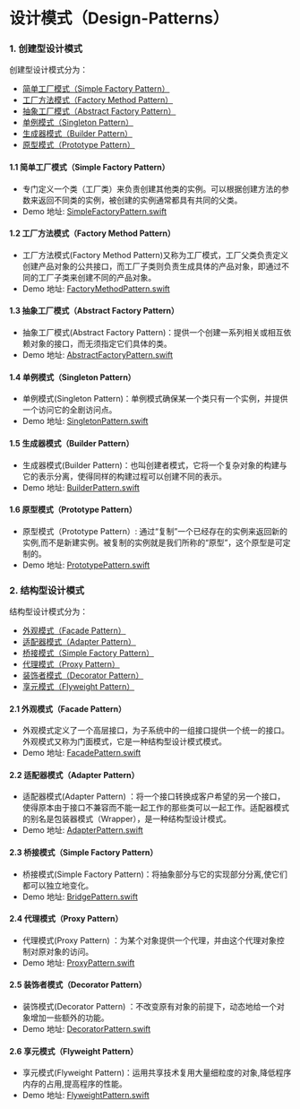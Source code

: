 # 设计模式（Design-Patterns）


### 1. 创建型设计模式

创建型设计模式分为：

- [简单工厂模式（Simple Factory Pattern）](#11-简单工厂模式simple-factory-pattern)
- [工厂方法模式（Factory Method Pattern）](#12-工厂方法模式factory-method-pattern)
- [抽象工厂模式（Abstract Factory Pattern）](#13-抽象工厂模式abstract-factory-pattern)
- [单例模式（Singleton Pattern）](#14-单例模式singleton-pattern)
- [生成器模式（Builder Pattern）](#15-生成器模式builder-pattern)
- [原型模式（Prototype Pattern）](#16-原型模式prototype-pattern)

#### 1.1 简单工厂模式（Simple Factory Pattern）

- 专门定义一个类（工厂类）来负责创建其他类的实例。可以根据创建方法的参数来返回不同类的实例，被创建的实例通常都具有共同的父类。
- Demo 地址: [SimpleFactoryPattern.swift](https://github.com/liuzhongning/Design-Patterns/blob/master/Design-Patterns/Simple-Factory-Pattern/SimpleFactoryPattern.swift)

#### 1.2 工厂方法模式（Factory Method Pattern）

- 工厂方法模式(Factory Method Pattern)又称为工厂模式，工厂父类负责定义创建产品对象的公共接口，而工厂子类则负责生成具体的产品对象，即通过不同的工厂子类来创建不同的产品对象。
- Demo 地址: [FactoryMethodPattern.swift](https://github.com/liuzhongning/Design-Patterns/blob/master/Design-Patterns/Factory-Method-Pattern/FactoryMethodPattern.swift)

#### 1.3 抽象工厂模式（Abstract Factory Pattern）

- 抽象工厂模式(Abstract Factory Pattern)：提供一个创建一系列相关或相互依赖对象的接口，而无须指定它们具体的类。
- Demo 地址: [AbstractFactoryPattern.swift](https://github.com/liuzhongning/Design-Patterns/blob/master/Design-Patterns/Abstract-Factory-Pattern/AbstractFactoryPattern.swift)

#### 1.4 单例模式（Singleton Pattern）

- 单例模式(Singleton Pattern)：单例模式确保某一个类只有一个实例，并提供一个访问它的全剧访问点。
- Demo 地址: [SingletonPattern.swift](https://github.com/liuzhongning/Design-Patterns/blob/master/Design-Patterns/Singleton-Pattern/SingletonPattern.swift)

#### 1.5 生成器模式（Builder Pattern）

- 生成器模式(Builder Pattern)：也叫创建者模式，它将一个复杂对象的构建与它的表示分离，使得同样的构建过程可以创建不同的表示。
- Demo 地址: [BuilderPattern.swift](https://github.com/liuzhongning/Design-Patterns/blob/master/Design-Patterns/Builder-Pattern/BuilderPattern.swift)

#### 1.6 原型模式（Prototype Pattern）

-  原型模式（Prototype Pattern）: 通过“复制”一个已经存在的实例来返回新的实例,而不是新建实例。被复制的实例就是我们所称的“原型”，这个原型是可定制的。
- Demo 地址: [PrototypePattern.swift](https://github.com/liuzhongning/Design-Patterns/blob/master/Design-Patterns/Prototype-Pattern/PrototypePattern.swift)

### 2. 结构型设计模式

结构型设计模式分为：

- [外观模式（Facade Pattern）](#21-外观模式facade-pattern)
- [适配器模式（Adapter Pattern）](#22-适配器模式adapter-pattern)
- [桥接模式（Simple Factory Pattern）](#23-桥接模式simple-factory-pattern)
- [代理模式（Proxy Pattern）](#24-代理模式proxy-pattern)
- [装饰者模式（Decorator Pattern）](#25-装饰者模式decorator-pattern)
- [享元模式（Flyweight Pattern）](#26-享元模式flyweight-pattern)

#### 2.1 外观模式（Facade Pattern）

- 外观模式定义了一个高层接口，为子系统中的一组接口提供一个统一的接口。外观模式又称为门面模式，它是一种结构型设计模式模式。
- Demo 地址: [FacadePattern.swift](https://github.com/liuzhongning/Design-Patterns/blob/master/Design-Patterns/Facade-Pattern/FacadePattern.swift)

#### 2.2 适配器模式（Adapter Pattern）

- 适配器模式(Adapter Pattern) ：将一个接口转换成客户希望的另一个接口，使得原本由于接口不兼容而不能一起工作的那些类可以一起工作。适配器模式的别名是包装器模式（Wrapper），是一种结构型设计模式。
- Demo 地址: [AdapterPattern.swift](https://github.com/liuzhongning/Design-Patterns/blob/master/Design-Patterns/Adapter-Pattern/AdapterPattern.swift)

#### 2.3 桥接模式（Simple Factory Pattern）

- 桥接模式(Simple Factory Pattern)：将抽象部分与它的实现部分分离,使它们都可以独立地变化。
- Demo 地址: [BridgePattern.swift](https://github.com/liuzhongning/Design-Patterns/blob/master/Design-Patterns/Bridge-Pattern/BridgePattern.swift)

#### 2.4 代理模式（Proxy Pattern）

- 代理模式(Proxy Pattern) ：为某个对象提供一个代理，并由这个代理对象控制对原对象的访问。
- Demo 地址: [ProxyPattern.swift](https://github.com/liuzhongning/Design-Patterns/blob/master/Design-Patterns/Proxy-Pattern/ProxyPattern.swift)

#### 2.5 装饰者模式（Decorator Pattern）

- 装饰模式(Decorator Pattern) ：不改变原有对象的前提下，动态地给一个对象增加一些额外的功能。
- Demo 地址: [DecoratorPattern.swift](https://github.com/liuzhongning/Design-Patterns/blob/master/Design-Patterns/Decorator-Pattern/DecoratorPattern.swift)

#### 2.6 享元模式（Flyweight Pattern）

- 享元模式(Flyweight Pattern)：运用共享技术复用大量细粒度的对象,降低程序内存的占用,提高程序的性能。
- Demo 地址: [FlyweightPattern.swift](https://github.com/liuzhongning/Design-Patterns/blob/master/Design-Patterns/Flyweight-Pattern/FlyweightPattern.swift)